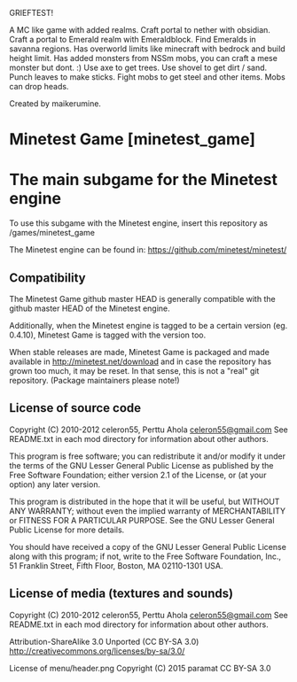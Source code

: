 
GRIEFTEST!

A MC like game with added realms.
Craft portal to nether with obsidian.
Craft a portal to Emerald realm with Emeraldblock.
Find Emeralds in savanna regions.
Has overworld limits like minecraft with bedrock and build height limit.
Has added monsters from NSSm mobs, you can craft a mese monster but dont.  :)
Use axe to get trees.
Use shovel to get dirt / sand.
Punch leaves to make sticks.
Fight mobs to get steel and other items.
Mobs can drop heads.


Created by maikerumine.




Minetest Game [minetest_game]
=============================
The main subgame for the Minetest engine
========================================

To use this subgame with the Minetest engine, insert this repository as
	/games/minetest_game

The Minetest engine can be found in:
	https://github.com/minetest/minetest/

Compatibility
--------------
The Minetest Game github master HEAD is generally compatible with the github
master HEAD of the Minetest engine.

Additionally, when the Minetest engine is tagged to be a certain version (eg.
0.4.10), Minetest Game is tagged with the version too.

When stable releases are made, Minetest Game is packaged and made available in
	http://minetest.net/download
and in case the repository has grown too much, it may be reset. In that sense,
this is not a "real" git repository. (Package maintainers please note!)

License of source code
----------------------
Copyright (C) 2010-2012 celeron55, Perttu Ahola <celeron55@gmail.com>
See README.txt in each mod directory for information about other authors.

This program is free software; you can redistribute it and/or modify
it under the terms of the GNU Lesser General Public License as published by
the Free Software Foundation; either version 2.1 of the License, or
(at your option) any later version.

This program is distributed in the hope that it will be useful,
but WITHOUT ANY WARRANTY; without even the implied warranty of
MERCHANTABILITY or FITNESS FOR A PARTICULAR PURPOSE.  See the
GNU Lesser General Public License for more details.

You should have received a copy of the GNU Lesser General Public License along
with this program; if not, write to the Free Software Foundation, Inc.,
51 Franklin Street, Fifth Floor, Boston, MA 02110-1301 USA.

License of media (textures and sounds)
--------------------------------------
Copyright (C) 2010-2012 celeron55, Perttu Ahola <celeron55@gmail.com>
See README.txt in each mod directory for information about other authors.

Attribution-ShareAlike 3.0 Unported (CC BY-SA 3.0)
http://creativecommons.org/licenses/by-sa/3.0/

License of menu/header.png
Copyright (C) 2015 paramat CC BY-SA 3.0
